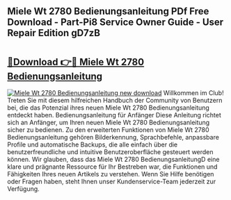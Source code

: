 ## Miele Wt 2780 Bedienungsanleitung PDf Free Download - Part-Pi8 Service Owner Guide - User Repair Edition gD7zB

# <h2><a href="http://df558tx.blite.top/?on=Miele+Wt+2780+Bedienungsanleitung">🔗Download 👉🔴 Miele Wt 2780 Bedienungsanleitung</a></h2>

[![Miele Wt 2780 Bedienungsanleitung new download](https://i.imgur.com/lujVjoI.png)](http://df558tx.blite.top/?on=Miele+Wt+2780+Bedienungsanleitung)
Willkommen im Club! Treten Sie mit diesem hilfreichen Handbuch der Community von Benutzern bei, die das Potenzial ihres neuen Miele Wt 2780 Bedienungsanleitung entdeckt haben. Bedienungsanleitung für Anfänger Diese Anleitung richtet sich an Anfänger, um Ihren neuen Miele Wt 2780 Bedienungsanleitung sicher zu bedienen. Zu den erweiterten Funktionen von Miele Wt 2780 Bedienungsanleitung gehören Bilderkennung, Sprachbefehle, anpassbare Profile und automatische Backups, die alle einfach über die benutzerfreundliche und intuitive Benutzeroberfläche gesteuert werden können. Wir glauben, dass das Miele Wt 2780 BedienungsanleitungD eine klare und prägnante Ressource für Ihr Bestreben war, die Funktionen und Fähigkeiten Ihres neuen Artikels zu verstehen. Wenn Sie Hilfe benötigen oder Fragen haben, steht Ihnen unser Kundenservice-Team jederzeit zur Verfügung.
